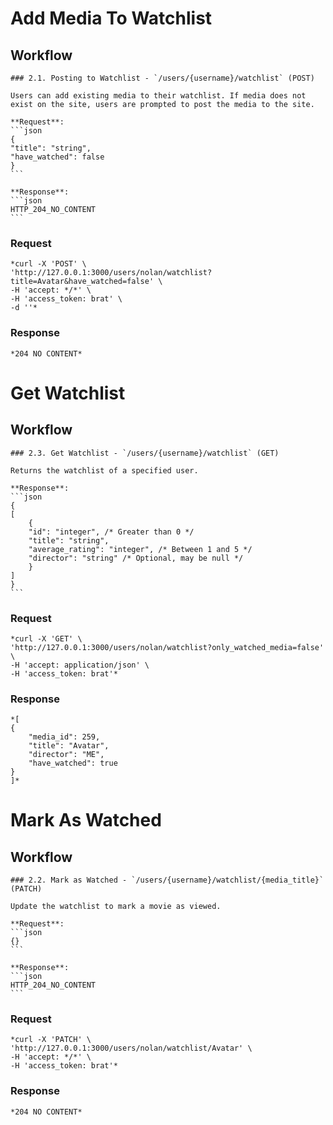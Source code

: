 # Add Media To Watchlist

## Workflow
    ### 2.1. Posting to Watchlist - `/users/{username}/watchlist` (POST)

    Users can add existing media to their watchlist. If media does not exist on the site, users are prompted to post the media to the site.

    **Request**:
    ```json
    {
    "title": "string",
    "have_watched": false
    }
    ```

    **Response**:
    ```json
    HTTP_204_NO_CONTENT
    ```



### Request
    *curl -X 'POST' \
    'http://127.0.0.1:3000/users/nolan/watchlist?title=Avatar&have_watched=false' \
    -H 'accept: */*' \
    -H 'access_token: brat' \
    -d ''*

### Response
    *204 NO CONTENT*


# Get Watchlist
## Workflow
    ### 2.3. Get Watchlist - `/users/{username}/watchlist` (GET)

    Returns the watchlist of a specified user.

    **Response**:
    ```json
    {
    [
        {
        "id": "integer", /* Greater than 0 */
        "title": "string",
        "average_rating": "integer", /* Between 1 and 5 */
        "director": "string" /* Optional, may be null */
        }
    ]
    }
    ```


### Request
    *curl -X 'GET' \
    'http://127.0.0.1:3000/users/nolan/watchlist?only_watched_media=false' \
    -H 'accept: application/json' \
    -H 'access_token: brat'*


### Response
    *[
    {
        "media_id": 259,
        "title": "Avatar",
        "director": "ME",
        "have_watched": true
    }
    ]*



# Mark As Watched

## Workflow
    ### 2.2. Mark as Watched - `/users/{username}/watchlist/{media_title}` (PATCH)

    Update the watchlist to mark a movie as viewed.

    **Request**:
    ```json
    {}
    ```

    **Response**:
    ```json
    HTTP_204_NO_CONTENT
    ```


### Request
    *curl -X 'PATCH' \
    'http://127.0.0.1:3000/users/nolan/watchlist/Avatar' \
    -H 'accept: */*' \
    -H 'access_token: brat'*

### Response
    *204 NO CONTENT*